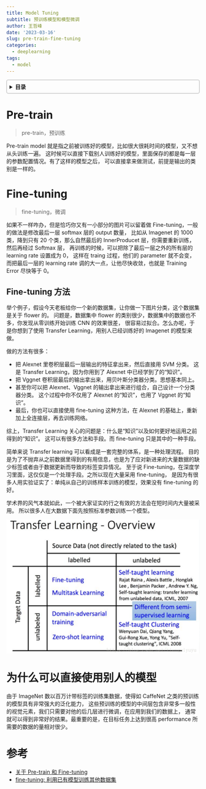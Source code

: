 ```yaml
---
title: Model Tuning
subtitle: 预训练模型和模型微调
author: 王哲峰
date: '2023-03-16'
slug: pre-train-fine-tuning
categories:
  - deeplearning
tags:
  - model
---
```


<style>
details {
    border: 1px solid #aaa;
    border-radius: 4px;
    padding: .5em .5em 0;
}
summary {
    font-weight: bold;
    margin: -.5em -.5em 0;
    padding: .5em;
}
details[open] {
    padding: .5em;
}
details[open] summary {
    border-bottom: 1px solid #aaa;
    margin-bottom: .5em;
}
img {
    pointer-events: none;
}
</style>

<details><summary>目录</summary><p>

- [Pre-train](#pre-train)
- [Fine-tuning](#fine-tuning)
  - [Fine-tuning 方法](#fine-tuning-方法)
- [为什么可以直接使用别人的模型](#为什么可以直接使用别人的模型)
- [参考](#参考)
</p></details><p></p>

# Pre-train

> pre-train，预训练

Pre-train model 就是指之前被训练好的模型，比如很大很耗时间的模型，又不想从头训练一遍。
这时候可以直接下载别人训练好的模型，里面保存的都是每一层的参数配置情况。有了这样的模型之后，
可以直接拿来做测试，前提是输出的类别是一样的。

# Fine-tuning

> fine-tuning，微调

如果不一样咋办，但是恰巧你又有一小部分的图片可以留着做 Fine-tuning，一般的做法是修改最后一层 softmax 层的 output 数量，
比如从 Imagenet 的 1000 类，降到只有 20 个类，那么自然最后的 InnerProducet 层，你需要重新训练，然后再经过 Softmax 层，
再训练的时候，可以把除了最后一层之外的所有层的 learning rate 设置成为 0， 这样在 traing 过程，他们的 parameter 就不会变，
而把最后一层的 learning rate 调的大一点，让他尽快收敛，也就是 Training Error 尽快等于 0。

## Fine-tuning 方法

举个例子，假设今天老板给你一个新的数据集，让你做一下图片分类，这个数据集是关于 flower 的。
问题是，数据集中 flower 的类别很少，数据集中的数据也不多，你发现从零训练开始训练 CNN 的效果很差，
很容易过拟合。怎么办呢，于是你想到了使用 Transfer Learning，用别人已经训练好的 Imagenet 的模型来做。

做的方法有很多：

* 把 Alexnet 里卷积层最后一层输出的特征拿出来，然后直接用 SVM 分类。
  这是 Transfer Learning，因为你用到了 Alexnet 中已经学到了的“知识”。
* 把 Vggnet 卷积层最后的输出拿出来，用贝叶斯分类器分类。思想基本同上。
* 甚至你可以把 Alexnet、Vggnet 的输出拿出来进行组合，自己设计一个分类器分类。
  这个过程中你不仅用了 Alexnet 的“知识”，也用了 Vggnet 的“知识”。
* 最后，你也可以直接使用 fine-tuning 这种方法，在 Alexnet 的基础上，重新加上全连接层，再去训练网络。

综上，Transfer Learning 关心的问题是：什么是“知识”以及如何更好地运用之前得到的“知识”。
这可以有很多方法和手段。而 fine-tuning 只是其中的一种手段。

简单来说 Transfer learning 可以看成是一套完整的体系，是一种处理流程。
目的是为了不抛弃从之前数据里得到的有用信息，也是为了应对新进来的大量数据的缺少标签或者由于数据更新而导致的标签变异情况。
至于说 Fine-tuning，在深度学习里面，这仅仅是一个处理手段。之所以现在大量采用 fine-tuning，
是因为有很多人用实验证实了：单纯从自己的训练样本训练的模型，效果没有 fine-tuning 的好。

学术界的风气本就如此，一个被大家证实的行之有效的方法会在短时间内大量被采用。
所以很多人在大数据下面先按照标准参数训练一个模型。

![img](images/transfer_learning.png)

# 为什么可以直接使用别人的模型

由于 ImageNet 数以百万计带标签的训练集数据，使得如 CaffeNet 之类的预训练的模型具有非常强大的泛化能力，
这些预训练的模型的中间层包含非常多一般性的视觉元素，我们只需要对他的后几层进行微调，在应用到我们的数据上，
通常就可以得到非常好的结果。最重要的是，在目标任务上达到很高 performance 所需要的数据的量相对很少。

# 参考

* [关于 Pre-train 和 Fine-tuning](https://www.cnblogs.com/jiading/p/11995883.html)
* [fine-tuning: 利用已有模型训练其他数据集](https://zhuanlan.zhihu.com/p/22624331)

